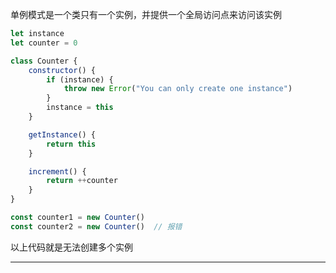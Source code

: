 单例模式是一个类只有一个实例，并提供一个全局访问点来访问该实例
```javascript
let instance
let counter = 0

class Counter {
	constructor() {
		if (instance) {
			throw new Error("You can only create one instance")
		}
		instance = this
	}

	getInstance() {
		return this
	}

	increment() {
		return ++counter
	}
}

const counter1 = new Counter()
const counter2 = new Counter()  // 报错
```
以上代码就是无法创建多个实例

---
